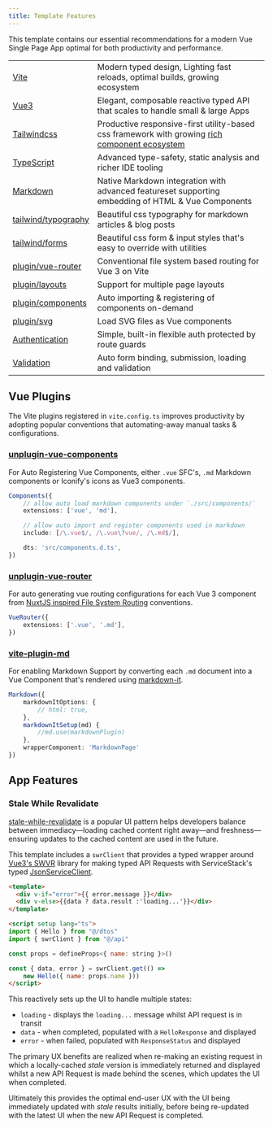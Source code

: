 ```yaml
---
title: Template Features
---
```


This template contains our essential recommendations for a modern Vue Single Page App optimal for both 
productivity and performance.

|                                                                            |                                                                                                                                 |
|----------------------------------------------------------------------------|---------------------------------------------------------------------------------------------------------------------------------|
| [Vite](https://vitejs.dev)                                                 | Modern typed design, Lighting fast reloads, optimal builds, growing ecosystem                                                   |
| [Vue3](https://v3.vuejs.org)                                               | Elegant, composable reactive typed API that scales to handle small & large Apps                                                 |
| [Tailwindcss](https://tailwindcss.com)                                     | Productive responsive-first utility-based css framework with growing [rich component ecosystem](https://tailwindcomponents.com) |
| [TypeScript](https://www.typescriptlang.org)                               | Advanced type-safety, static analysis and richer IDE tooling                                                                    |
| [Markdown](https://github.com/markdown-it/markdown-it)                     | Native Markdown integration with advanced featureset supporting embedding of HTML & Vue Components                              |
| [tailwind/typography](https://tailwindcss-typography.vercel.app)           | Beautiful css typography for markdown articles & blog posts                                                                     |
| [tailwind/forms](https://github.com/tailwindlabs/tailwindcss-forms)        | Beautiful css form & input styles that's easy to override with utilities                                                        |
| [plugin/vue-router](https://github.com/posva/unplugin-vue-router)          | Conventional file system based routing for Vue 3 on Vite                                                                        |
| [plugin/layouts](https://github.com/JohnCampionJr/vite-plugin-vue-layouts) | Support for multiple page layouts                                                                                               |
| [plugin/components](https://github.com/antfu/unplugin-vue-components)      | Auto importing & registering of components on-demand                                                                            |
| [plugin/svg](https://github.com/jpkleemans/vite-svg-loader)                | Load SVG files as Vue components                                                                                                |
| [Authentication](https://docs.servicestack.net/auth)                       | Simple, built-in flexible auth protected by route guards                                                                        |
| [Validation](https://docs.servicestack.net/validation)                     | Auto form binding, submission, loading and validation                                                                           |

## Vue Plugins

The Vite plugins registered in `vite.config.ts` improves productivity by adopting popular conventions that automating-away manual tasks & configurations.

### [unplugin-vue-components](https://github.com/antfu/unplugin-vue-components)

For Auto Registering Vue Components, either `.vue` SFC's, `.md` Markdown components or Iconify's icons as Vue3 components.

```ts
Components({
    // allow auto load markdown components under `./src/components/`
    extensions: ['vue', 'md'],

    // allow auto import and register components used in markdown
    include: [/\.vue$/, /\.vue\?vue/, /\.md$/],

    dts: 'src/components.d.ts',
})
```

### [unplugin-vue-router](https://github.com/posva/unplugin-vue-router)

For auto generating vue routing configurations for each Vue 3 component from 
[NuxtJS inspired File System Routing](https://github.com/posva/unplugin-vue-router?tab=readme-ov-file#routes-folder-structure) conventions.

```ts
VueRouter({
    extensions: ['.vue', '.md'],
})
```

### [vite-plugin-md](https://github.com/antfu/vite-plugin-md)

For enabling Markdown Support by converting each `.md` document into a Vue Component that's rendered using 
[markdown-it](https://github.com/markdown-it/markdown-it).

```ts
Markdown({
    markdownItOptions: {
        // html: true,
    },
    markdownItSetup(md) {
        //md.use(markdownPlugin)
    },
    wrapperComponent: 'MarkdownPage'
})
```

## App Features

### Stale While Revalidate

[stale-while-revalidate](https://web.dev/stale-while-revalidate/) is a popular UI pattern helps developers balance 
between immediacy—loading cached content right away—and freshness—ensuring updates to the cached content are used in the future.

This template includes a `swrClient` that provides a typed wrapper around [Vue3's SWVR](https://github.com/Kong/swrv) 
library for making typed API Requests with ServiceStack's typed 
[JsonServiceClient](https://docs.servicestack.net/typescript-add-servicestack-reference).

```html
<template>
  <div v-if="error">{{ error.message }}</div>
  <div v-else>{{data ? data.result :'loading...'}}</div>
</template>

<script setup lang="ts">
import { Hello } from "@/dtos"
import { swrClient } from "@/api"

const props = defineProps<{ name: string }>()

const { data, error } = swrClient.get(() => 
    new Hello({ name: props.name }))
</script>
```

This reactively sets up the UI to handle multiple states:
 - `loading` - displays the `loading...` message whilst API request is in transit
 - `data` - when completed, populated with a `HelloResponse` and displayed
 - `error` - when failed, populated with `ResponseStatus` and displayed

The primary UX benefits are realized when re-making an existing request in which a locally-cached *stale* version
is immediately returned and displayed whilst a new API Request is made behind the scenes, which updates the UI when completed.

Ultimately this provides the optimal end-user UX with the UI being immediately updated with *stale* results initially, 
before being re-updated with the latest UI when the new API Request is completed.
